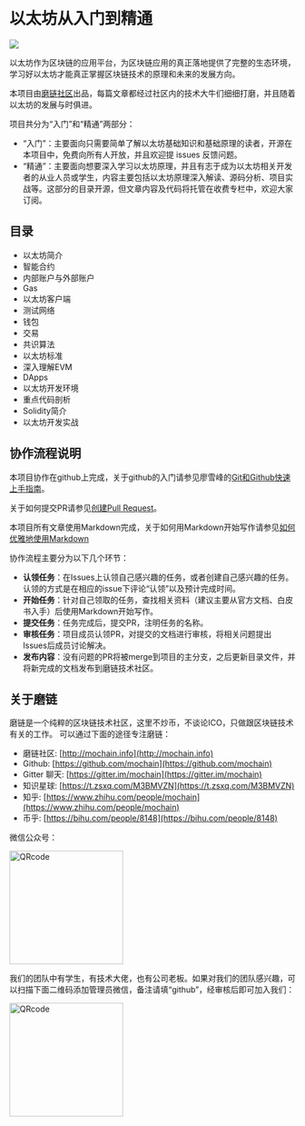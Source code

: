 以太坊从入门到精通
=================

![](http://7sbld9.com1.z0.glb.clouddn.com/logo.png)

以太坊作为区块链的应用平台，为区块链应用的真正落地提供了完整的生态环境，学习好以太坊才能真正掌握区块链技术的原理和未来的发展方向。

本项目由[磨链社区](mochain.info)出品，每篇文章都经过社区内的技术大牛们细细打磨，并且随着以太坊的发展与时俱进。

项目共分为“入门”和“精通”两部分：

* “入门”：主要面向只需要简单了解以太坊基础知识和基础原理的读者，开源在本项目中，免费向所有人开放，并且欢迎提 issues 反馈问题。
* “精通”：主要面向想要深入学习以太坊原理，并且有志于成为以太坊相关开发者的从业人员或学生，内容主要包括以太坊原理深入解读、源码分析、项目实战等。这部分的目录开源，但文章内容及代码将托管在收费专栏中，欢迎大家订阅。

## 目录
* 以太坊简介
* 智能合约
* 内部账户与外部账户
* Gas
* 以太坊客户端
* 测试网络
* 钱包
* 交易
* 共识算法
* 以太坊标准
* 深入理解EVM
* DApps
* 以太坊开发环境
* 重点代码剖析
* Solidity简介
* 以太坊开发实战

## 协作流程说明
本项目协作在github上完成，关于github的入门请参见廖雪峰的[Git和Github快速上手指南](https://www.liaoxuefeng.com/wiki/0013739516305929606dd18361248578c67b8067c8c017b000/001373962845513aefd77a99f4145f0a2c7a7ca057e7570000)。

关于如何提交PR请参见[创建Pull Request](https://github.com/geeeeeeeeek/git-recipes/wiki/3.3-%E5%88%9B%E5%BB%BA-Pull-Request)。

本项目所有文章使用Markdown完成，关于如何用Markdown开始写作请参见[如何优雅地使用Markdown](http://daily.zhihu.com/story/9215495)

协作流程主要分为以下几个环节：

- **认领任务**：在Issues上认领自己感兴趣的任务，或者创建自己感兴趣的任务。认领的方式是在相应的issue下评论“认领”以及预计完成时间。
- **开始任务**：针对自己领取的任务，查找相关资料（建议主要从官方文档、白皮书入手）后使用Markdown开始写作。
- **提交任务**：任务完成后，提交PR，注明任务的名称。
- **审核任务**：项目成员认领PR，对提交的文档进行审核，将相关问题提出Issues后成员讨论解决。
- **发布内容**：没有问题的PR将被merge到项目的主分支，之后更新目录文件，并将新完成的文档发布到磨链技术社区。

## 关于磨链

磨链是一个纯粹的区块链技术社区，这里不炒币，不谈论ICO，只做跟区块链技术有关的工作。
可以通过下面的途径专注磨链：

* 磨链社区: [http://mochain.info](http://mochain.info) 
* Github: [https://github.com/mochain](https://github.com/mochain)
* Gitter 聊天: [https://gitter.im/mochain](https://gitter.im/mochain)
* 知识星球: [https://t.zsxq.com/M3BMVZN](https://t.zsxq.com/M3BMVZN)
* 知乎: [https://www.zhihu.com/people/mochain](https://www.zhihu.com/people/mochain)
* 币乎: [https://bihu.com/people/8148](https://bihu.com/people/8148)

微信公众号：

<img src="http://7sbld9.com1.z0.glb.clouddn.com/wechat.jpg" width = "200" height = "200" alt="QRcode" align=center />

我们的团队中有学生，有技术大佬，也有公司老板。如果对我们的团队感兴趣，可以扫描下面二维码添加管理员微信，备注请填“github”，经审核后即可加入我们：

<img src="http://7sbld9.com1.z0.glb.clouddn.com/fish.png" width = "200" height = "200" alt="QRcode" align=center />

